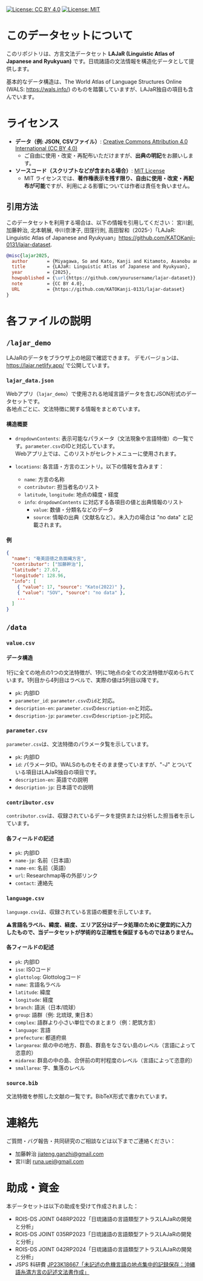 [![License: CC BY 4.0](https://img.shields.io/badge/License-CC--BY--4.0-lightgrey.svg)](https://creativecommons.org/licenses/by/4.0/)
[![License: MIT](https://img.shields.io/badge/License-MIT-blue.svg)](LICENSE)

# このデータセットについて
このリポジトリは、方言文法データセット **LAJaR (Linguistic Atlas of Japanese and Ryukyuan)** です。日琉諸語の文法情報を構造化データとして提供します。

基本的なデータ構造は、The World Atlas of Language Structures Online (WALS: https://wals.info/) のものを踏襲していますが、LAJaR独自の項目も含んでいます。

# ライセンス
- **データ（例: JSON, CSVファイル）**: [Creative Commons Attribution 4.0 International (CC BY 4.0)](https://creativecommons.org/licenses/by/4.0/)
    - ご自由に使用・改変・再配布いただけますが、**出典の明記**をお願いします。
- **ソースコード（スクリプトなどが含まれる場合）**: [MIT License](LICENSE)
    - MIT ライセンスでは、**著作権表示を残す限り、自由に使用・改変・再配布が可能**ですが、利用による影響については作者は責任を負いません。
## 引用方法

このデータセットを利用する場合は、以下の情報を引用してください：
宮川創, 加藤幹治, 北本朝展, 中川奈津子, 田窪行則, 高田智和（2025-）「LAJaR: Linguistic Atlas of Japanese and Ryukyuan」https://github.com/KATOKanji-0131/lajar-dataset.

```bibtex
@misc{lajar2025,
  author       = {Miyagawa, So and Kato, Kanji and Kitamoto, Asanobu and Nakagawa, Natsuko and Takubo, Yukinori and Takada, Tomokazu},
  title        = {LAJaR: Linguistic Atlas of Japanese and Ryukyuan},
  year         = {2025},
  howpublished = {\url{https://github.com/yourusername/lajar-dataset}},
  note         = {CC BY 4.0},
  URL          = {https://github.com/KATOKanji-0131/lajar-dataset}
}
```

# 各ファイルの説明
## `/lajar_demo`
LAJaRのデータをブラウザ上の地図で確認できます。
デモバージョンは、https://lajar.netlify.app/ で公開しています。

### `lajar_data.json`
Webアプリ（`lajar_demo`）で使用される地域言語データを含むJSON形式のデータセットです。  
各地点ごとに、文法特徴に関する情報をまとめています。

#### 構造概要
- `dropdownContents`: 表示可能なパラメータ（文法現象や言語特徴）の一覧です。`parameter.csv`のIDと対応しています。  
  Webアプリ上では、このリストがセレクトメニューに使用されます。

- `locations`: 各言語・方言のエントリ。以下の情報を含みます：
  - `name`: 方言の名称
  - `contributor`: 担当者名のリスト
  - `latitude`, `longitude`: 地点の緯度・経度
  - `info`: `dropdownContents` に対応する各項目の値と出典情報のリスト
    - `value`: 数値・分類名などのデータ
    - `source`: 情報の出典（文献名など）。未入力の場合は "no data" と記載されます。

#### 例

```json
{
  "name": "奄美語徳之島面縄方言",
  "contributor": ["加藤幹治"],
  "latitude": 27.67,
  "longitude": 128.96,
  "info": [
    { "value": 17, "source": "Kato(2022)" },
    { "value": "SOV", "source": "no data" },
    ...
  ]
}
```
## `/data`
### `value.csv`
#### データ構造
1行に全ての地点の1つの文法特徴が、1列に1地点の全ての文法特徴が収められています。1列目から4列目はラベルで、実際の値は5列目以降です。
- `pk`: 内部ID
- `parameter_id`: `parameter.csv`の`id`と対応。
- `description-en`: `parameter.csv`の`description-en`と対応。
- `description-jp`: `parameter.csv`の`description-jp`と対応。

### `parameter.csv`
`parameter.csv`は、文法特徴のパラメータ覧を示しています。
- `pk`: 内部ID
- `id`: パラメータID。WALSのものをそのまま使っていますが、"-J" とついている項目はLAJaR独自の項目です。
- `description-en`: 英語での説明
- `description-jp`: 日本語での説明

### `contributor.csv`
`contributor.csv`は、収録されているデータを提供または分析した担当者を示しています。
#### 各フィールドの記述
- `pk`: 内部ID
- `name-jp`: 名前（日本語）
- `name-en`: 名前（英語）
- `url`: Researchmap等の外部リンク
- `contact`: 連絡先

### `language.csv`
`language.csv`は、収録されている言語の概要を示しています。

⚠️**言語名ラベル、緯度、経度、エリア区分はデータ処理のために便宜的に入力したもので、当データセットが学術的な正確性を保証するものではありません。**
#### 各フィールドの記述
- `pk`: 内部ID
- `iso`: ISOコード
- `glottolog`: Glottologコード
- `name`: 言語名ラベル
- `latitude`: 緯度
- `longitude`: 経度
- `branch`: 語派（日本/琉球）
- `group`: 語群（例: 北琉球, 東日本）
- `complex`: 語群より小さい単位でのまとまり（例：肥筑方言）
- `language`: 言語
- `prefecture`: 都道府県
- `largearea`: 県の中の地方、群島、群島をなさない島のレベル（言語によって恣意的）
- `midarea`: 群島の中の島、合併前の町村程度のレベル（言語によって恣意的）
- `smallarea`: 字、集落のレベル

### `source.bib`
文法特徴を参照した文献の一覧です。BibTeX形式で書かれています。

# 連絡先
ご質問・バグ報告・共同研究のご相談などは以下までご連絡ください：
- 加藤幹治 [jiateng.ganzhi@gmail.com](mailto:jiateng.ganzhi@gmail.com)
- 宮川創 [runa.uei@gmail.com](mailto:runa.uei@gmail.com)

# 助成・資金
本データセットは以下の助成を受けて作成されました：

- ROIS-DS JOINT 048RP2022「日琉諸語の言語類型アトラスLAJaRの開発と分析」
- ROIS-DS JOINT 035RP2023「日琉諸語の言語類型アトラスLAJaRの開発と分析」
- ROIS-DS JOINT 042RP2024「日琉諸語の言語類型アトラスLAJaRの開発と分析」
- JSPS 科研費 [JP23K18667「未記述の危機言語の地点集中的記録保存：沖縄語糸満方言の記述文法書作成」](https://kaken.nii.ac.jp/grant/KAKENHI-PROJECT-23K18667)